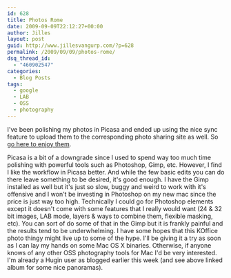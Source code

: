 ```yaml
---
id: 628
title: Photos Rome
date: 2009-09-09T22:12:27+00:00
author: Jilles
layout: post
guid: http://www.jillesvangurp.com/?p=628
permalink: /2009/09/09/photos-rome/
dsq_thread_id:
  - "460902547"
categories:
  - Blog Posts
tags:
  - google
  - LAB
  - OSS
  - photography
---
```

I've been polishing my photos in Picasa and ended up using the nice sync feature to upload them to the corresponding photo sharing site as well. So [go here to enjoy them](http://picasaweb.google.com/jillesvangurp/StQuentinLaPoterieRomeAndMarseille?feat=directlink).

Picasa is a bit of a downgrade since I used to spend way too much time polishing with powerful tools such as Photoshop, Gimp, etc. However, I find I like the workflow in Picasa better. And while the few basic edits you can do there leave something to be desired, it's good enough. I have the Gimp installed as well but it's just so slow, buggy and weird to work with it's offensive and I won't be investing in Photoshop on my new mac since the price is just way too high. Technically I could go for Photoshop elements except it doesn't come with some features that I really would want (24 & 32 bit images, LAB mode, layers & ways to combine them, flexible masking, etc). You can sort of do some of that in the Gimp but it is frankly painful and the results tend to be underwhelming. I have some hopes that this KOffice photo thingy might live up to some of the hype. I'll be giving it a try as soon as I can lay my hands on some Mac OS X binaries. Otherwise, if anyone knows of any other OSS photography tools for Mac I'd be very interested. I'm already a Hugin user as blogged earlier this week (and see above linked album for some nice panoramas).